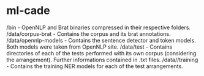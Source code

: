 # ml-cade
/bin - OpenNLP and Brat binaries compressed in their respective folders.
/data/corpus-brat - Contains the corpus and its brat annotations.
/data/opennlp-models - Contains the sentence detector and token models. Both models were taken from OpenNLP site.
/data/test - Contains directories of each of the tests performed with its own corpus (considering the arrangement). Further informations contained in .txt files.
/data//training - Contains the training NER models for each of the test arrangements.
